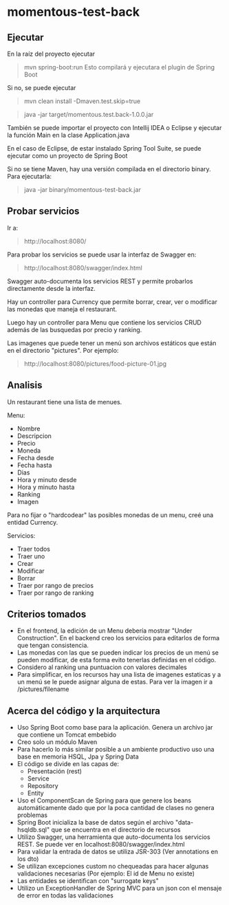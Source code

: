# momentous-test-back
## Ejecutar

En la raíz del proyecto ejecutar
> mvn spring-boot:run
Esto compilará y ejecutara el plugin de Spring Boot

Si no, se puede ejecutar
> mvn clean install -Dmaven.test.skip=true

> java -jar target/momentous.test.back-1.0.0.jar

También se puede importar el proyecto con Intellij IDEA o Eclipse y ejecutar la función Main en la clase Application.java

En el caso de Eclipse, de estar instalado Spring Tool Suite, se puede ejecutar como un proyecto de Spring Boot

Si no se tiene Maven, hay una versión compilada en el directorio binary. Para ejecutarla:

> java -jar binary/momentous-test-back.jar

## Probar servicios
Ir a:
> http://localhost:8080/

Para probar los servicios se puede usar la interfaz de Swagger en:
> http://localhost:8080/swagger/index.html

Swagger auto-documenta los servicios REST y permite probarlos directamente desde la interfaz.

Hay un controller para Currency que permite borrar, crear, ver o modificar las monedas que maneja el restaurant.

Luego hay un controller para Menu que contiene los servicios CRUD además de las busquedas por precio y ranking.

Las imagenes que puede tener un menú son archivos estáticos que están en el directorio "pictures". Por ejemplo:

> http://localhost:8080/pictures/food-picture-01.jpg

## Analisis
Un restaurant tiene una lista de menues.

Menu:
- Nombre
- Descripcion
- Precio
- Moneda
- Fecha desde
- Fecha hasta
- Dias
- Hora y minuto desde
- Hora y minuto hasta
- Ranking
- Imagen

Para no fijar o "hardcodear" las posibles monedas de un menu, creé una entidad Currency.

Servicios:
- Traer todos
- Traer uno
- Crear
- Modificar
- Borrar
- Traer por rango de precios
- Traer por rango de ranking

## Criterios tomados

- En el frontend, la edición de un Menu debería mostrar "Under Construction". En el backend creo los servicios para editarlos de forma que tengan consistencia.
- Las monedas con las que se pueden indicar los precios de un menú se pueden modificar, de esta forma evito tenerlas definidas en el código.
- Considero al ranking una puntuacion con valores decimales
- Para simplificar, en los recursos hay una lista de imagenes estaticas y a un menú se le puede asignar alguna de estas. Para ver la imagen ir a /pictures/filename

## Acerca del código y la arquitectura

- Uso Spring Boot como base para la aplicación. Genera un archivo jar que contiene un Tomcat embebido
- Creo solo un módulo Maven
- Para hacerlo lo más similar posible a un ambiente productivo uso una base en memoria HSQL, Jpa y Spring Data
- El código se divide en las capas de:
  - Presentación (rest)
  - Service
  - Repository
  - Entity
- Uso el ComponentScan de Spring para que genere los beans automáticamente dado que por la poca cantidad de clases no genera problemas
- Spring Boot inicializa la base de datos según el archivo "data-hsqldb.sql" que se encuentra en el directorio de recursos
- Utilizo Swagger, una herramienta que auto-documenta los servicios REST. Se puede ver en localhost:8080/swagger/index.html
- Para validar la entrada de datos se utiliza JSR-303 (Ver annotations en los dto)
- Se utilizan excepciones custom no chequeadas para hacer algunas validaciones necesarias (Por ejemplo: El id de Menu no existe)
- Las entidades se identifican con "surrogate keys" 
- Utilizo un ExceptionHandler de Spring MVC para un json con el mensaje de error en todas las validaciones
